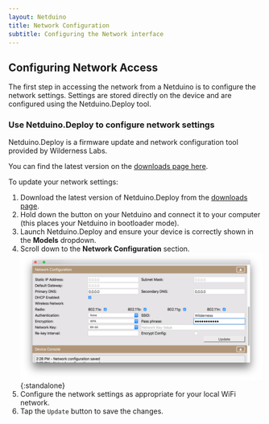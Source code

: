```yaml
---
layout: Netduino
title: Network Configuration
subtitle: Configuring the Network interface
---
```


## Configuring Network Access

The first step in accessing the network from a Netduino is to configure the network settings. Settings are stored directly on the device and are configured using the Netduino.Deploy tool.

### Use Netduino.Deploy to configure network settings
Netduino.Deploy is a firmware update and network configuration tool provided by Wilderness Labs.

You can find the latest version on the [downloads page here](https://www.wildernesslabs.co/Downloads/).

To update your network settings:
 1. Download the latest version of Netduino.Deploy from the [downloads page](https://www.wildernesslabs.co/Downloads/).
 2. Hold down the button on your Netduino and connect it to your computer (this places your Netduino in bootloader mode).
 3. Launch Netduino.Deploy and ensure your device is correctly shown in the **Models** dropdown.
 4. Scroll down to the **Network Configuration** section.
 ![ Network Configuration in Netduino.Deploy](NetduinoDeploy_03.png){:standalone}
 5. Configure the network settings as appropriate for your local WiFi network.
 6. Tap the `Update` button to save the changes. 


